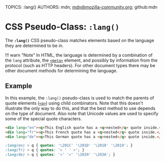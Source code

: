 TOPICS: :lang()
AUTHORS: mdn; mdn@mozilla-community.org; github:mdn

# CSS Pseudo-Class: `:lang()`

The **`:lang()`** CSS pseudo-class matches elements based on the language they are determined to be in.

!!! warn "Note"
    In HTML, the language is determined by a combination of the `lang` attribute, the [`<meta>`](/en/webfrontend/<meta>)
    element, and possibly by information from the protocol (such as HTTP headers). For other document
    types there may be other document methods for determining the language.

## Example

In this example, the `:lang()` pseudo-class is used to match the parents of quote elements ([`<q>`](/en/webfrontend/<`meta`>))
using child combinators. Note that this doesn't illustrate the only way to do this, and that the
best method to use depends on the type of document. Also note that Unicode values are used to
specify some of the special quote characters.

```html
<div lang="en"><q>This English quote has a <q>nested</q> quote inside.</q></div>
<div lang="fr"><q>This French quote has a <q>nested</q> quote inside.</q></div>
<div lang="de"><q>This German quote has a <q>nested</q> quote inside.</q></div>
```

```css
:lang(en) > q { quotes: '\201C' '\201D' '\2018' '\2019'; }
:lang(fr) > q { quotes: '« ' ' »'; }
:lang(de) > q { quotes: '»' '«' '\2039' '\203A'; }
```
